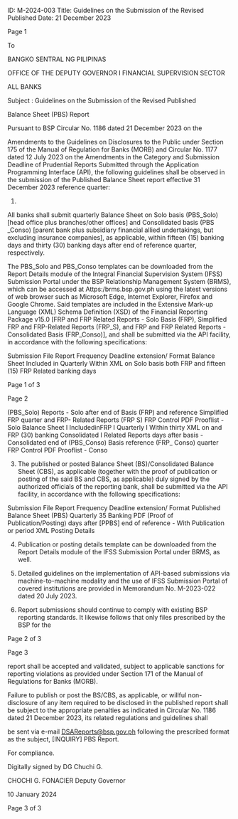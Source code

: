 ID: M-2024-003
Title: Guidelines on the Submission of the Revised Published
Date: 21 December 2023

Page 1

To

BANGKO SENTRAL NG PILIPINAS

OFFICE OF THE DEPUTY GOVERNOR I FINANCIAL SUPERVISION SECTOR

ALL BANKS

Subject : Guidelines on the Submission of the Revised Published

Balance Sheet (PBS) Report

Pursuant to BSP Circular No. 1186 dated 21 December 2023 on the

Amendments to the Guidelines on Disclosures to the Public under Section 175 of the Manual of Regulation for Banks (MORB) and Circular No. 1177 dated 12 July 2023 on the Amendments in the Category and Submission Deadline of Prudential Reports Submitted through the Application Programming Interface (API), the following guidelines shall be observed in the submission of the Published Balance Sheet report effective 31 December 2023 reference quarter:

1.

All banks shall submit quarterly Balance Sheet on Solo basis (PBS_Solo) [head office plus branches/other offices] and Consolidated basis (PBS _Conso) [parent bank plus subsidiary financial allied undertakings, but excluding insurance companies], as applicable, within fifteen (15) banking days and thirty (30) banking days after end of reference quarter, respectively.

The PBS_Solo and PBS_Conso templates can be downloaded from the Report Details module of the Integral Financial Supervision System (IFSS) Submission Portal under the BSP Relationship Management System (BRMS), which can be accessed at Attps:/brms.bsp.gov.ph using the latest versions of web browser such as Microsoft Edge, Internet Explorer, Firefox and Google Chrome. Said templates are included in the Extensive Mark-up Language (XML) Schema Definition (XSD) of the Financial Reporting Package v15.0 [FRP and FRP Related Reports - Solo Basis (FRP), Simplified FRP and FRP-Related Reports (FRP_S), and FRP and FRP Related Reports - Consolidated Basis (FRP_Conso)], and shall be submitted via the API facility, in accordance with the following specifications:

Submission File Report Frequency Deadline extension/ Format Balance Sheet Included in Quarterly Within XML on Solo basis both FRP and fifteen (15) FRP Related banking days

Page 1 of 3

Page 2

(PBS_Solo) Reports - Solo after end of Basis (FRP) and reference Simplified FRP quarter and FRP- Related Reports (FRP S) FRP Control PDF Prooflist - Solo Balance Sheet I IncludedinFRP I Quarterly I Within thirty XML on and FRP (30) banking Consolidated I Related Reports days after basis - Consolidated end of (PBS_Conso) Basis reference (FRP_ Conso) quarter FRP Control PDF Prooflist - Conso

3. The published or posted Balance Sheet (BS)/Consolidated Balance Sheet (CBS), as applicable (together with the proof of publication or posting of the said BS and CBS, as applicable) duly signed by the authorized officials of the reporting bank, shall be submitted via the API facility, in accordance with the following specifications:

Submission File Report Frequency Deadline extension/ Format Published Balance Sheet (PBS) Quarterly 35 Banking PDF (Proof of Publication/Posting) days after [PPBS] end of reference - With Publication or period XML Posting Details

4. Publication or posting details template can be downloaded from the Report Details module of the IFSS Submission Portal under BRMS, as well.

5. Detailed guidelines on the implementation of APl-based submissions via machine-to-machine modality and the use of IFSS Submission Portal of covered institutions are provided in Memorandum No. M-2023-022 dated 20 July 2023.

6. Report submissions should continue to comply with existing BSP reporting standards. It likewise follows that only files prescribed by the BSP for the

Page 2 of 3

Page 3

report shall be accepted and validated, subject to applicable sanctions for reporting violations as provided under Section 171 of the Manual of Regulations for Banks (MORB).

Failure to publish or post the BS/CBS, as applicable, or willful non-disclosure of any item required to be disclosed in the published report shall be subject to the appropriate penalties as indicated in Circular No. 1186 dated 21 December 2023, its related regulations and guidelines shall

be sent via e-mail DSAReports@bsp.gov.ph following the prescribed format as the subject, [INQUIRY] PBS Report.

For compliance.

Digitally signed by DG Chuchi G.

CHOCHI G. FONACIER Deputy Governor

10 January 2024

Page 3 of 3